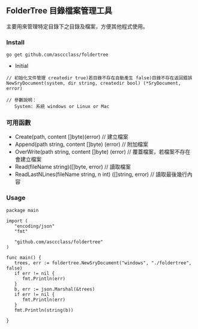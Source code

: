 ## FolderTree 目錄檔案管理工具
主要用來管理特定目錄下之目錄及檔案，方便其他程式使用。

### Install
```
go get github.com/asccclass/foldertree
```

* Initial

```
// 初始化文件管理 createdir true)若目錄不存在自動產生 false)目錄不存在返回錯誤
NewSryDocument(system, dir string, createdir bool) (*SryDocument, error)

// 參數說明：
   System: 系統 windows or Linux or Mac
```

### 可用函數
* Create(path, content []byte)(error)              // 建立檔案
* Append(path string, content []byte) (error)      // 附加檔案
* OverWrite(path string, content []byte) (error)   // 覆蓋檔案，若檔案不存在會建立檔案
* Read(fileName string)([]byte, error)             // 讀取檔案
* ReadLastNLines(fileName string, n int) ([]string, error) // 讀取最後幾行內容

### Usage
```
package main

import (
   "encoding/json"
   "fmt"

   "github.com/asccclass/foldertree"
)

func main() {
   trees, err := foldertree.NewSryDocument("windows", "./foldertree", false)
   if err != nil {
      fmt.Println(err)
   }
   b, err := json.Marshal(&trees)
   if err != nil {
      fmt.Println(err)
   }
   fmt.Println(string(b))

}
```
